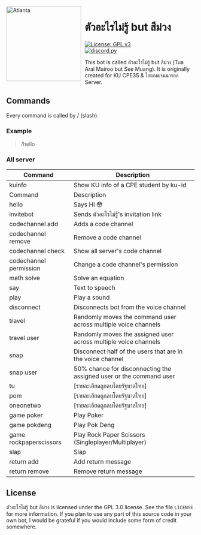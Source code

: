<img width="200" height="200" align="left" style="float: left; margin: 0 10px 0 0;" alt="Atlanta" src="https://cdn.discordapp.com/avatars/918159563453267978/8baa766422bd1f2246c2b260adc497e2.webp">

# ตัวอะไรไม่รู้ but สีม่วง

[![License: GPL v3](https://img.shields.io/badge/License-GPLv3-blue.svg?style=for-the-badge&logo=GNU)](https://www.gnu.org/licenses/gpl-3.0)  
[![discord.py](https://img.shields.io/badge/discord.py-1.7.3-white?style=flat-square&logo=python&logoColor=white&labelColor=376F9E&color=FDD043)](https://github.com/Rapptz/discord.py)

This bot is called ตัวอะไรไม่รู้ but สีม่วง (Tua Arai Mairoo but See Muang). It is originally created for KU CPE35 & ไอแอมเจนนารอล Server.

<h2>Commands</h2>

Every command is called by / (slash).

<h3>Example</h3>

> /hello

<h3>All server</h3>

| Command | Description                                                                             |
| ------- | --------------------------------------------------------------------------------------- |
| kuinfo   | Show KU info of a CPE student by ku-id                                    |
| Command                | Description                                                        |
| hello                  | Says Hi :flushed:                                                  |
| invitebot              | Sends ตัวอะไรไม่รู้'s invitation link                              |
| codechannel add        | Adds a code channel                                                |
| codechannel remove     | Remove a code channel                                              |
| codechannel check      | Show all server's code channel                                     |
| codechannel permission | Change a code channel's permission                                 |
| math solve             | Solve an equation                                                  |
| say                    | Text to speech                                                     |
| play                   | Play a sound                                                       |
| disconnect             | Disconnects bot from the voice channel                             |
| travel                 | Randomly moves the command user across multiple voice channels     |
| travel user            | Randomly moves the assigned user across multiple voice channels    |
| snap                   | Disconnect half of the users that are in the voice channel         |
| snap user              | 50% chance for disconnecting the assigned user or the command user |
| tu                     | [รายละเอียดถูกลบโดยรัฐบาลไทย]                                      |
| pom                    | [รายละเอียดถูกลบโดยรัฐบาลไทย]                                      |
| oneonetwo              | [รายละเอียดถูกลบโดยรัฐบาลไทย]                                      |
| game poker             | Play Poker                                                         |
| game pokdeng           | Play Pok Deng                                                      |
| game rockpaperscissors | Play Rock Paper Scissors (Singleplayer/Multiplayer)                |
| slap                   | Slap                                                               |
| return add             | Add return message                                                 |
| return remove          | Remove return message                                              |

## License

ตัวอะไรไม่รู้ but สีม่วง is licensed under the GPL 3.0 license. See the file `LICENSE` for more information. If you plan to use any part of this source code in your own bot, I would be grateful if you would include some form of credit somewhere.
